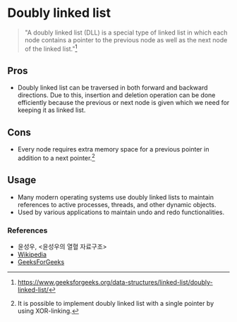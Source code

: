 # Doubly linked list

> "A doubly linked list (DLL) is a special type of linked list in which each node contains a pointer to the previous node as well as the next node of the linked list."[^doubly_linked_list_definition]

## Pros

- Doubly linked list can be traversed in both forward and backward directions. Due to this, insertion and deletion operation can be done efficiently because the previous or next node is given which we need for keeping it as linked list.

## Cons

- Every node requires extra memory space for a previous pointer in addition to a next pointer.[^xor_linked_list]

## Usage

- Many modern operating systems use doubly linked lists to maintain references to active processes, threads, and other dynamic objects.
- Used by various applications to maintain undo and redo functionalities. 

### References

- 윤성우, <윤성우의 열혈 자료구조>
- [Wikipedia][reference_0]
- [GeeksForGeeks][reference_1]

[reference_0]: https://en.wikipedia.org/wiki/Linked_list#cite_note-4
[reference_1]: https://www.geeksforgeeks.org/data-structures/linked-list/doubly-linked-list/

[^doubly_linked_list_definition]: https://www.geeksforgeeks.org/data-structures/linked-list/doubly-linked-list/
[^xor_linked_list]: It is possible to implement doubly linked list with a single pointer by using XOR-linking.
